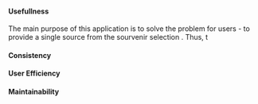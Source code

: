 
#### Usefullness
The main purpose of this application is to solve the problem for users - to provide a single source from the sourvenir selection . Thus, t

#### Consistency

#### User Efficiency

#### Maintainability



